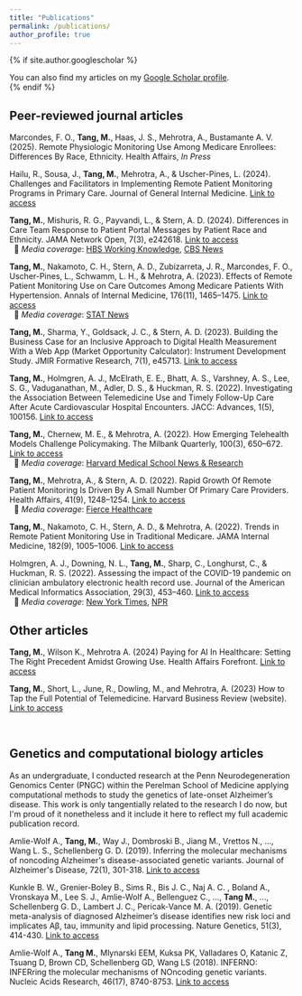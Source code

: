 ```yaml
---
title: "Publications"
permalink: /publications/
author_profile: true
---
```


{% if site.author.googlescholar %}
  <div class="wordwrap">You can also find my articles on my <a href="{{site.author.googlescholar}}">Google Scholar profile</a>.</div>
{% endif %}


Peer-reviewed journal articles
---
Marcondes, F. O., **Tang, M.**, Haas, J. S., Mehrotra, A., Bustamante A. V. (2025). Remote Physiologic Monitoring Use Among Medicare Enrollees: Differences By Race, Ethnicity. Health Affairs, _In Press_

Hailu, R., Sousa, J., **Tang, M.**, Mehrotra, A., & Uscher-Pines, L. (2024). Challenges and 
Facilitators in Implementing Remote Patient Monitoring Programs in Primary Care. Journal of
General Internal Medicine. [Link to access](https://doi.org/10.1007/s11606-023-08557-x)

**Tang, M.**, Mishuris, R. G., Payvandi, L., & Stern, A. D. (2024). Differences in Care Team
Response to Patient Portal Messages by Patient Race and Ethnicity. JAMA Network Open, 7(3),
e242618. [Link to access](https://doi.org/10.1001/jamanetworkopen.2024.2618)  
&nbsp;&nbsp;📣 *Media coverage*: [HBS Working Knowledge](https://www.library.hbs.edu/working-knowledge/racial-bias-might-be-infecting-patient-portals-can-ai-help), [CBS News](https://www.cbsnews.com/news/racial-disparities-in-patient-portal-responses-study/)

**Tang, M.**, Nakamoto, C. H., Stern, A. D., Zubizarreta, J. R., Marcondes, F. O., Uscher-Pines, L.,
Schwamm, L. H., & Mehrotra, A. (2023). Effects of Remote Patient Monitoring Use on Care
Outcomes Among Medicare Patients With Hypertension. Annals of Internal Medicine, 176(11),
1465–1475. [Link to access](https://doi.org/10.7326/M23-1182)  
&nbsp;&nbsp;📣 *Media coverage*: [STAT News](https://www.statnews.com/2023/11/07/remote-patient-monitoring-hypertension-cost-benefit/)

**Tang, M.**, Sharma, Y., Goldsack, J. C., & Stern, A. D. (2023). Building the Business Case for an
Inclusive Approach to Digital Health Measurement With a Web App (Market Opportunity
Calculator): Instrument Development Study. JMIR Formative Research, 7(1), e45713.
[Link to access](https://doi.org/10.2196/45713)

**Tang, M.**, Holmgren, A. J., McElrath, E. E., Bhatt, A. S., Varshney, A. S., Lee, S. G.,
Vaduganathan, M., Adler, D. S., & Huckman, R. S. (2022). Investigating the Association Between
Telemedicine Use and Timely Follow-Up Care After Acute Cardiovascular Hospital Encounters.
JACC: Advances, 1(5), 100156. [Link to access](https://doi.org/10.1016/j.jacadv.2022.100156)

**Tang, M.**, Chernew, M. E., & Mehrotra, A. (2022). How Emerging Telehealth Models Challenge
Policymaking. The Milbank Quarterly, 100(3), 650–672. [Link to access](https://doi.org/10.1111/1468-0009.12584)  
&nbsp;&nbsp;📣 *Media coverage*: [Harvard Medical School News & Research](https://hms.harvard.edu/news/telemedicine-can-change-care-better-right-rules)

**Tang, M.**, Mehrotra, A., & Stern, A. D. (2022). Rapid Growth Of Remote Patient Monitoring Is
Driven By A Small Number Of Primary Care Providers. Health Affairs, 41(9), 1248–1254.
[Link to access](https://doi.org/10.1377/hlthaff.2021.02026)  
&nbsp;&nbsp;📣 *Media coverage*: [Fierce Healthcare](https://www.fiercehealthcare.com/digital-health/study-shotgun-approach-remote-patient-monitoring-triggered-small-cluster-physicians)

**Tang, M.**, Nakamoto, C. H., Stern, A. D., & Mehrotra, A. (2022). Trends in Remote Patient
Monitoring Use in Traditional Medicare. JAMA Internal Medicine, 182(9), 1005–1006.
[Link to access](https://doi.org/10.1001/jamainternmed.2022.3043)

Holmgren, A. J., Downing, N. L., **Tang, M.**, Sharp, C., Longhurst, C., & Huckman, R. S. (2022).
Assessing the impact of the COVID-19 pandemic on clinician ambulatory electronic health record
use. Journal of the American Medical Informatics Association, 29(3), 453–460.
[Link to access](https://doi.org/10.1093/jamia/ocab268)  
&nbsp;&nbsp;📣 *Media coverage*: [New York Times](https://www.nytimes.com/2023/01/24/health/emails-billing-doctors-patients.html), [NPR](https://www.npr.org/sections/health-shots/2023/07/21/1188739567/direct-message-doctor-patient-portal-charge)


Other articles
---
**Tang, M.**, Wilson K., Mehrotra A. (2024) Paying for AI In Healthcare: Setting The Right
Precedent Amidst Growing Use. Health Affairs Forefront. [Link to access](https://www.healthaffairs.org/content/forefront/paying-artificial-intelligence-health-care-setting-right-precedent-amidst-growing-use)

**Tang, M.**, Short, L., June, R., Dowling, M., and Mehrotra, A. (2023) How to Tap the Full Potential
of Telemedicine. Harvard Business Review (website). [Link to access](https://hbr.org/2023/06/how-to-tap-the-full-potential-of-telemedicine)

<br>


Genetics and computational biology articles
---
As an undergraduate, I conducted research at the Penn Neurodegeneration Genomics Center (PNGC) within the Perelman School of Medicine applying computational methods to study the genetics of late-onset Alzheimer’s disease. This work is only tangentially related to the research I do now, but I'm proud of it nonetheless and it include it here to reflect my full academic publication record.

Amlie-Wolf A., **Tang, M.**, Way J., Dombroski B., Jiang M., Vrettos N., ..., Wang L. S., Schellenberg G. D. (2019). Inferring the molecular mechanisms of noncoding Alzheimer's disease-associated genetic variants. Journal of Alzheimer's Disease, 72(1), 301-318. [Link to access](https://doi.org/10.3233/JAD-190568)

Kunkle B. W., Grenier-Boley B., Sims R., Bis J. C., Naj A. C. , Boland A., Vronskaya M., Lee S. J., Amlie-Wolf A., Bellenguez C., ..., **Tang M.**, ..., Schellenberg G. D., Lambert J. C., Pericak-Vance M. A. (2019). Genetic meta-analysis of diagnosed Alzheimer’s disease identifies new risk loci and implicates Aβ, tau, immunity and lipid processing. Nature Genetics, 51(3), 414-430. [Link to access](https://doi.org/10.1038/s41588-019-0358-2)

Amlie-Wolf A., **Tang M.**, Mlynarski EEM, Kuksa PK, Valladares O, Katanic Z, Tsuang D, Brown CD, Schellenberg GD, Wang LS (2018). INFERNO: INFERring the molecular mechanisms of NOncoding genetic variants. Nucleic Acids Research, 46(17), 8740-8753. [Link to access](https://doi.org/10.1093/nar/gky686)